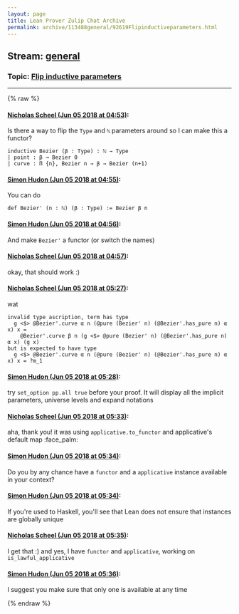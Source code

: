 ```yaml
---
layout: page
title: Lean Prover Zulip Chat Archive 
permalink: archive/113488general/92619Flipinductiveparameters.html
---
```


## Stream: [general](index.html)
### Topic: [Flip inductive parameters](92619Flipinductiveparameters.html)

---


{% raw %}
#### [ Nicholas Scheel (Jun 05 2018 at 04:53)](https://leanprover.zulipchat.com/#narrow/stream/113488-general/topic/Flip%20inductive%20parameters/near/127578848):
Is there a way to flip the `Type` and `ℕ` parameters around so I can make this a functor?
```
inductive Bezier (β : Type) : ℕ → Type
| point : β → Bezier 0
| curve : Π {n}, Bezier n → β → Bezier (n+1)
```

#### [ Simon Hudon (Jun 05 2018 at 04:55)](https://leanprover.zulipchat.com/#narrow/stream/113488-general/topic/Flip%20inductive%20parameters/near/127578914):
You can do 

```lean
def Bezier' (n : ℕ) (β : Type) := Bezier β n
```

#### [ Simon Hudon (Jun 05 2018 at 04:56)](https://leanprover.zulipchat.com/#narrow/stream/113488-general/topic/Flip%20inductive%20parameters/near/127578955):
And make `Bezier'` a functor (or switch the names)

#### [ Nicholas Scheel (Jun 05 2018 at 04:57)](https://leanprover.zulipchat.com/#narrow/stream/113488-general/topic/Flip%20inductive%20parameters/near/127578967):
okay, that should work :)

#### [ Nicholas Scheel (Jun 05 2018 at 05:27)](https://leanprover.zulipchat.com/#narrow/stream/113488-general/topic/Flip%20inductive%20parameters/near/127579887):
wat
```
invalid type ascription, term has type
  g <$> @Bezier'.curve α n (@pure (Bezier' n) (@Bezier'.has_pure n) α x) x =
    @Bezier'.curve β n (g <$> @pure (Bezier' n) (@Bezier'.has_pure n) α x) (g x)
but is expected to have type
  g <$> @Bezier'.curve α n (@pure (Bezier' n) (@Bezier'.has_pure n) α x) x = ?m_1
```

#### [ Simon Hudon (Jun 05 2018 at 05:28)](https://leanprover.zulipchat.com/#narrow/stream/113488-general/topic/Flip%20inductive%20parameters/near/127579928):
try `set_option pp.all true` before your proof. It will display all the implicit parameters, universe levels and expand notations

#### [ Nicholas Scheel (Jun 05 2018 at 05:33)](https://leanprover.zulipchat.com/#narrow/stream/113488-general/topic/Flip%20inductive%20parameters/near/127580056):
aha, thank you! it was using `applicative.to_functor` and applicative's default map :face_palm:

#### [ Simon Hudon (Jun 05 2018 at 05:34)](https://leanprover.zulipchat.com/#narrow/stream/113488-general/topic/Flip%20inductive%20parameters/near/127580100):
Do you by any chance have a `functor` and a `applicative` instance available in your context?

#### [ Simon Hudon (Jun 05 2018 at 05:34)](https://leanprover.zulipchat.com/#narrow/stream/113488-general/topic/Flip%20inductive%20parameters/near/127580101):
If you're used to Haskell, you'll see that Lean does not ensure that instances are globally unique

#### [ Nicholas Scheel (Jun 05 2018 at 05:35)](https://leanprover.zulipchat.com/#narrow/stream/113488-general/topic/Flip%20inductive%20parameters/near/127580114):
I get that :) and yes, I have `functor` and `applicative`, working on `is_lawful_applicative`

#### [ Simon Hudon (Jun 05 2018 at 05:36)](https://leanprover.zulipchat.com/#narrow/stream/113488-general/topic/Flip%20inductive%20parameters/near/127580157):
I suggest you make sure that only one is available at any time


{% endraw %}
